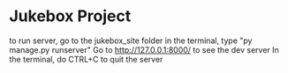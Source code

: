 # Jukebox Project
 
to run server, go to the jukebox_site folder
in the terminal, type "py manage.py runserver"
Go to http://127.0.0.1:8000/ to see the dev server
In the terminal, do CTRL+C to quit the server

